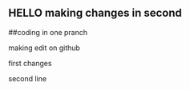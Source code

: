 
## HELLO making changes in second
##coding in one pranch

making edit on github


first changes 

second line 
